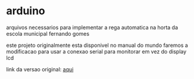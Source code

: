 # arduino

arquivos necessarios para implementar a rega automatica na 
horta da escola municipal fernando gomes

este projeto originalmente esta disponivel no manual do mundo
faremos a modificacao para usar a conexao serial para monitorar 
em vez do display lcd

link da versao original: [aqui](https://youtu.be/_xRyePvaMqU)
